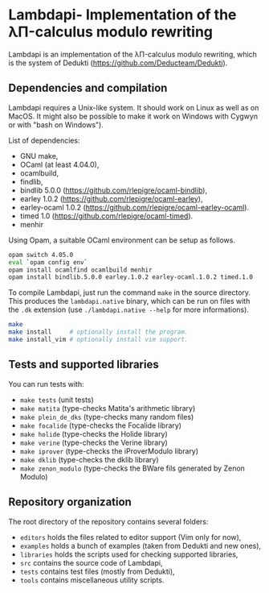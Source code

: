 Lambdapi- Implementation of the λΠ-calculus modulo rewriting
============================================================

Lambdapi is an implementation of the λΠ-calculus modulo rewriting, which
is the system of Dedukti (https://github.com/Deducteam/Dedukti).

Dependencies and compilation
----------------------------

Lambdapi requires a Unix-like system. It should work on Linux as well as on
MacOS. It might also be possible to make it work on Windows with Cygwyn or
with "bash on Windows").

List of dependencies:
 - GNU make,
 - OCaml (at least 4.04.0),
 - ocamlbuild,
 - findlib,
 - bindlib 5.0.0 (https://github.com/rlepigre/ocaml-bindlib),
 - earley 1.0.2 (https://github.com/rlepigre/ocaml-earley),
 - earley-ocaml 1.0.2 (https://github.com/rlepigre/ocaml-earley-ocaml).
 - timed 1.0 (https://github.com/rlepigre/ocaml-timed).
 - menhir

Using Opam, a suitable OCaml environment can be setup as follows.
```bash
opam switch 4.05.0
eval `opam config env`
opam install ocamlfind ocamlbuild menhir
opam install bindlib.5.0.0 earley.1.0.2 earley-ocaml.1.0.2 timed.1.0
```

To compile Lambdapi, just run the command `make` in the source directory.
This produces the `lambdapi.native` binary, which can be run on files with
the `.dk` extension (use `./lambdapi.native --help` for more informations).

```bash
make
make install     # optionally install the program.
make install_vim # optionally install vim support.
```

Tests and supported libraries
-----------------------------

You can run tests with:
 - `make tests`        (unit tests)
 - `make matita`       (type-checks Matita's arithmetic library)
 - `make plein_de_dks` (type-checks many random files)
 - `make focalide`     (type-checks the Focalide library)
 - `make holide`       (type-checks the Holide library)
 - `make verine`       (type-checks the Verine library)
 - `make iprover`      (type-checks the iProverModulo library)
 - `make dklib`        (type-checks the dklib library)
 - `make zenon_modulo` (type-checks the BWare fils generated by Zenon Modulo)

Repository organization
-----------------------

The root directory of the repository contains several folders:
 - `editors` holds the files related to editor support (Vim only for now),
 - `examples` holds a bunch of examples (taken from Dedukti and new ones),
 - `libraries` holds the scripts used for checking supported libraries,
 - `src` contains the source code of Lambdapi,
 - `tests` contains test files (mostly from Dedukti),
 - `tools` contains miscellaneous utility scripts.
